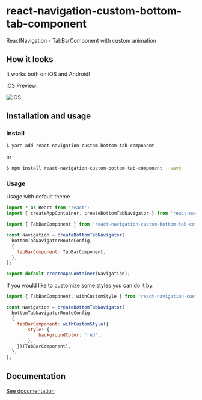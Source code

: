 # react-navigation-custom-bottom-tab-component
ReactNavigation - TabBarComponent with custom animation

## How it looks

It works both on iOS and Android!

iOS Preview:

![iOS](https://thumbs.gfycat.com/AdorableCelebratedLemur.webp)

## Installation and usage

### Install

```bash
$ yarn add react-navigation-custom-bottom-tab-component
```

or 

```bash
$ npm install react-navigation-custom-bottom-tab-component --save
```

### Usage

Usage with default theme

```js
import * as React from 'react';
import { createAppContainer, createBottomTabNavigator } from 'react-navigation';

import { TabBarComponent } from 'react-navigation-custom-bottom-tab-component';

const Navigation = createBottomTabNavigator(
  bottomTabNavigatorRouteConfig,
  {
    tabBarComponent: TabBarComponent,
  },
);

export default createAppContainer(Navigation);

```

If you would like to customize some styles you can do it by:

```js
import { TabBarComponent, withCustomStyle } from 'react-navigation-custom-bottom-tab-component';

const Navigation = createBottomTabNavigator(
  bottomTabNavigatorRouteConfig,
  {
    tabBarComponent: withCustomStyle({
        style: {
            backgroundColor: 'red',
        },
    })(TabBarComponent),
  },
);
```

## Documentation

[See documentation](https://alimek.github.io/react-navigation-custom-bottom-tab-component/)
